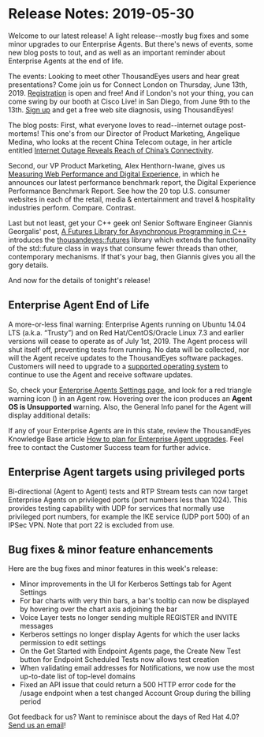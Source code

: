 # Release Notes: 2019-05-30

Welcome to our latest release! A light release--mostly bug fixes and some minor upgrades to our Enterprise Agents. But there's news of events, some new blog posts to tout, and as well as an important reminder about Enterprise Agents at the end of life.

The events: Looking to meet other ThousandEyes users and hear great presentations? Come join us for Connect London on Thursday, June 13th, 2019. [Registration](https://www.thousandeyes.com/events/connect/london-2019) is open and free! And if London's not your thing, you can come swing by our booth at Cisco Live! in San Diego, from June 9th to the 13th. [Sign up](https://www.thousandeyes.com/cisco-live-us-2019) and get a free web site diagnosis, using ThousandEyes!

The blog posts: First, what everyone loves to read--internet outage post-mortems! This one's from our Director of Product Marketing, Angelique Medina, who looks at the recent China Telecom outage, in her article entitled [Internet Outage Reveals Reach of China’s Connectivity](https://blog.thousandeyes.com/internet-outage-reveals-reach-of-chinas-connectivity/).

Second, our VP Product Marketing, Alex Henthorn-Iwane, gives us [Measuring Web Performance and Digital Experience](https://blog.thousandeyes.com/measuring-web-performance-digital-experience/), in which he announces our latest performance benchmark report, the Digital Experience Performance Benchmark Report. See how the 20 top U.S. consumer websites in each of the retail, media & entertainment and travel & hospitality industries perform. Compare. Contrast.

Last but not least, get your C++ geek on! Senior Software Engineer Giannis Georgalis' post, [A Futures Library for Asynchronous Programming in C++](https://blog.thousandeyes.com/futures-library-asynchronous-programing-cplusplus/) introduces the [thousandeyes::futures](https://github.com/thousandeyes/thousandeyes-futures) library which extends the functionality of the std::future class in ways that consume fewer threads than other, contemporary mechanisms. If that's your bag, then Giannis gives you all the gory details.

And now for the details of tonight's release!

## Enterprise Agent End of Life

A more-or-less final warning: Enterprise Agents running on Ubuntu 14.04 LTS \(a.k.a. “Trusty”\) and on Red Hat/CentOS/Oracle Linux 7.3 and earlier versions will cease to operate as of July 1st, 2019. The Agent process will shut itself off, preventing tests from running. No data will be collected, nor will the Agent receive updates to the ThousandEyes software packages. Customers will need to upgrade to a [supported operating system](https://success.thousandeyes.com/PublicArticlePage?articleIdParam=kA0E0000000CmnoKAC) to continue to use the Agent and receive software updates.

So, check your [Enterprise Agents Settings page](https://app.thousandeyes.com/settings/agents/enterprise/?section=agents), and look for a red triangle warning icon \(\) in an Agent row. Hovering over the icon produces an **Agent OS is Unsupported** warning. Also, the General Info panel for the Agent will display additional details:

If any of your Enterprise Agents are in this state, review the ThousandEyes Knowledge Base article [How to plan for Enterprise Agent upgrades](https://success.thousandeyes.com/PublicArticlePage?articleIdParam=kA02R000000Q52FSAS_How-to-plan-for-Enterprise-Agent-Upgrades). Feel free to contact the Customer Success team for further advice.

## Enterprise Agent targets using privileged ports

Bi-directional \(Agent to Agent\) tests and RTP Stream tests can now target Enterprise Agents on privileged ports \(port numbers less than 1024\). This provides testing capability with UDP for services that normally use privileged port numbers, for example the IKE service \(UDP port 500\) of an IPSec VPN. Note that port 22 is excluded from use.

## Bug fixes & minor feature enhancements

Here are the bug fixes and minor features in this week's release:

* Minor improvements in the UI for Kerberos Settings tab for Agent Settings
* For bar charts with very thin bars, a bar's tooltip can now be displayed by hovering over the chart axis adjoining the bar
* Voice Layer tests no longer sending multiple REGISTER and INVITE messages
* Kerberos settings no longer display Agents for which the user lacks permission to edit settings
* On the Get Started with Endpoint Agents page, the Create New Test button for Endpoint Scheduled Tests now allows test creation
* When validating email addresses for Notifications, we now use the most up-to-date list of top-level domains
* Fixed an API issue that could return a 500 HTTP error code for the /usage endpoint when a test changed Account Group during the billing period

Got feedback for us? Want to reminisce about the days of Red Hat 4.0? [Send us an email](mailto:support@thousandeyes.com?subject=2019-05-14+Release+Update)!

